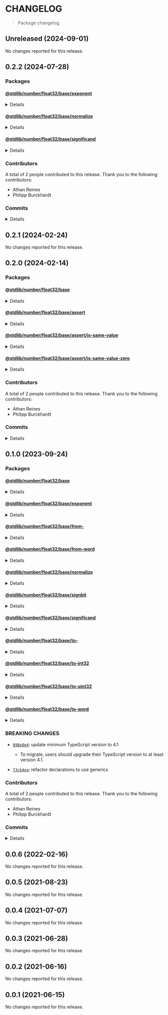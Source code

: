 # CHANGELOG

> Package changelog.

<section class="release" id="unreleased">

## Unreleased (2024-09-01)

No changes reported for this release.

</section>

<!-- /.release -->

<section class="release" id="v0.2.2">

## 0.2.2 (2024-07-28)

<section class="packages">

### Packages

<section class="package" id="number-float32-base-exponent-v0.2.2">

#### [@stdlib/number/float32/base/exponent](https://github.com/stdlib-js/stdlib/tree/develop/lib/node_modules/%40stdlib/number/float32/base/exponent)

<details>

<section class="bug-fixes">

##### Bug Fixes

-   [`ca6614a`](https://github.com/stdlib-js/stdlib/commit/ca6614abe2ae5acdcfd6eccaf49a65215f60d99e) - add missing gypfile field entries

</section>

<!-- /.bug-fixes -->

</details>

</section>

<!-- /.package -->

<section class="package" id="number-float32-base-normalize-v0.2.2">

#### [@stdlib/number/float32/base/normalize](https://github.com/stdlib-js/stdlib/tree/develop/lib/node_modules/%40stdlib/number/float32/base/normalize)

<details>

<section class="bug-fixes">

##### Bug Fixes

-   [`ca6614a`](https://github.com/stdlib-js/stdlib/commit/ca6614abe2ae5acdcfd6eccaf49a65215f60d99e) - add missing gypfile field entries

</section>

<!-- /.bug-fixes -->

</details>

</section>

<!-- /.package -->

<section class="package" id="number-float32-base-significand-v0.2.2">

#### [@stdlib/number/float32/base/significand](https://github.com/stdlib-js/stdlib/tree/develop/lib/node_modules/%40stdlib/number/float32/base/significand)

<details>

<section class="bug-fixes">

##### Bug Fixes

-   [`ca6614a`](https://github.com/stdlib-js/stdlib/commit/ca6614abe2ae5acdcfd6eccaf49a65215f60d99e) - add missing gypfile field entries

</section>

<!-- /.bug-fixes -->

</details>

</section>

<!-- /.package -->

</section>

<!-- /.packages -->

<section class="contributors">

### Contributors

A total of 2 people contributed to this release. Thank you to the following contributors:

-   Athan Reines
-   Philipp Burckhardt

</section>

<!-- /.contributors -->

<section class="commits">

### Commits

<details>

-   [`272ae7a`](https://github.com/stdlib-js/stdlib/commit/272ae7ac5c576c68cfab1b6e304c86407faa20cd) - **docs:** remove comment _(by Athan Reines)_
-   [`2777e4b`](https://github.com/stdlib-js/stdlib/commit/2777e4be161869d09406e3b17947d24c64b47af2) - **bench:** resolve lint errors in benchmarks _(by Athan Reines)_
-   [`d04dcbd`](https://github.com/stdlib-js/stdlib/commit/d04dcbd6dc3b0bf4a89bd3947d317fa5ff15bb38) - **docs:** remove private annotations in C comments _(by Philipp Burckhardt)_
-   [`41d41e9`](https://github.com/stdlib-js/stdlib/commit/41d41e959b4eaad3c631e6898e3144a4015a5458) - **test:** include trailing newlines in Julia-generated JSON fixtures _(by Philipp Burckhardt)_
-   [`9ed7d0e`](https://github.com/stdlib-js/stdlib/commit/9ed7d0e7d57edb5ad0dfb65c944bed87d475cbf3) - **chore:** add missing trailing newlines _(by Philipp Burckhardt)_
-   [`0d3b4d0`](https://github.com/stdlib-js/stdlib/commit/0d3b4d0ceeb5eb56c80da840d3f080f98af7229b) - **chore:** remove extra spaces and lint fixes _(by Philipp Burckhardt)_
-   [`28433d6`](https://github.com/stdlib-js/stdlib/commit/28433d637a39abec34dddc51d88c59fdc7c38f3a) - **docs:** clean-up C function parameter and return annotations _(by Philipp Burckhardt)_
-   [`ca6614a`](https://github.com/stdlib-js/stdlib/commit/ca6614abe2ae5acdcfd6eccaf49a65215f60d99e) - **fix:** add missing gypfile field entries _(by Philipp Burckhardt)_

</details>

</section>

<!-- /.commits -->

</section>

<!-- /.release -->

<section class="release" id="v0.2.1">

## 0.2.1 (2024-02-24)

No changes reported for this release.

</section>

<!-- /.release -->

<section class="release" id="v0.2.0">

## 0.2.0 (2024-02-14)

<section class="packages">

### Packages

<section class="package" id="number-float32-base-v0.2.0">

#### [@stdlib/number/float32/base](https://github.com/stdlib-js/stdlib/tree/develop/lib/node_modules/%40stdlib/number/float32/base)

<details>

<section class="features">

##### Features

-   [`2693e3b`](https://github.com/stdlib-js/stdlib/commit/2693e3b3f0382542a51fc57d78e9ab59e2dc0681) - update namespace TypeScript declarations [(#1287)](https://github.com/stdlib-js/stdlib/pull/1287)
-   [`7998c12`](https://github.com/stdlib-js/stdlib/commit/7998c12dc21a5b8b0d8a349d2d130946fd36745e) - add `assert` to namespace

</section>

<!-- /.features -->

</details>

</section>

<!-- /.package -->

<section class="package" id="number-float32-base-assert-v0.2.0">

#### [@stdlib/number/float32/base/assert](https://github.com/stdlib-js/stdlib/tree/develop/lib/node_modules/%40stdlib/number/float32/base/assert)

<details>

<section class="features">

##### Features

-   [`2693e3b`](https://github.com/stdlib-js/stdlib/commit/2693e3b3f0382542a51fc57d78e9ab59e2dc0681) - update namespace TypeScript declarations [(#1287)](https://github.com/stdlib-js/stdlib/pull/1287)
-   [`23df479`](https://github.com/stdlib-js/stdlib/commit/23df479470a45974b8d87559cc7c9e63e3c321c0) - add `isSameValueZerof` to namespace and fix export name
-   [`ecee463`](https://github.com/stdlib-js/stdlib/commit/ecee463b893c3d850ac8653ce578ec2084b79a83) - add `number/float32/base/assert`

</section>

<!-- /.features -->

</details>

</section>

<!-- /.package -->

<section class="package" id="number-float32-base-assert-is-same-value-v0.2.0">

#### [@stdlib/number/float32/base/assert/is-same-value](https://github.com/stdlib-js/stdlib/tree/develop/lib/node_modules/%40stdlib/number/float32/base/assert/is-same-value)

<details>

<section class="features">

##### Features

-   [`f21f6bf`](https://github.com/stdlib-js/stdlib/commit/f21f6bf27b244b94af0053364d95286aa37dfa52) - add `number/float32/base/assert/is-same-value`

</section>

<!-- /.features -->

</details>

</section>

<!-- /.package -->

<section class="package" id="number-float32-base-assert-is-same-value-zero-v0.2.0">

#### [@stdlib/number/float32/base/assert/is-same-value-zero](https://github.com/stdlib-js/stdlib/tree/develop/lib/node_modules/%40stdlib/number/float32/base/assert/is-same-value-zero)

<details>

<section class="features">

##### Features

-   [`5cd3de9`](https://github.com/stdlib-js/stdlib/commit/5cd3de9d141fefc57ccfe2e59cd96d2d0b75b0c4) - add `number/float32/base/assert/is-same-value-zero`

</section>

<!-- /.features -->

</details>

</section>

<!-- /.package -->

</section>

<!-- /.packages -->

<section class="contributors">

### Contributors

A total of 2 people contributed to this release. Thank you to the following contributors:

-   Athan Reines
-   Philipp Burckhardt

</section>

<!-- /.contributors -->

<section class="commits">

### Commits

<details>

-   [`2693e3b`](https://github.com/stdlib-js/stdlib/commit/2693e3b3f0382542a51fc57d78e9ab59e2dc0681) - **feat:** update namespace TypeScript declarations [(#1287)](https://github.com/stdlib-js/stdlib/pull/1287) _(by stdlib-bot, Athan Reines)_
-   [`322d1ca`](https://github.com/stdlib-js/stdlib/commit/322d1cac1bb150c548b5ad3b3086acd8e74a7bbd) - **docs:** update namespace table of contents [(#1284)](https://github.com/stdlib-js/stdlib/pull/1284) _(by stdlib-bot, Philipp Burckhardt)_
-   [`442fbfc`](https://github.com/stdlib-js/stdlib/commit/442fbfc181ef5859b67bdfad43dbe998ad07783e) - **docs:** update Markdown stdlib package URLs [(#1274)](https://github.com/stdlib-js/stdlib/pull/1274) _(by stdlib-bot)_
-   [`78512b9`](https://github.com/stdlib-js/stdlib/commit/78512b93f38716a72ab4e65f1eca52d3ff6eea77) - **docs:** update link _(by Athan Reines)_
-   [`23df479`](https://github.com/stdlib-js/stdlib/commit/23df479470a45974b8d87559cc7c9e63e3c321c0) - **feat:** add `isSameValueZerof` to namespace and fix export name _(by Athan Reines)_
-   [`5cd3de9`](https://github.com/stdlib-js/stdlib/commit/5cd3de9d141fefc57ccfe2e59cd96d2d0b75b0c4) - **feat:** add `number/float32/base/assert/is-same-value-zero` _(by Athan Reines)_
-   [`7998c12`](https://github.com/stdlib-js/stdlib/commit/7998c12dc21a5b8b0d8a349d2d130946fd36745e) - **feat:** add `assert` to namespace _(by Athan Reines)_
-   [`ecee463`](https://github.com/stdlib-js/stdlib/commit/ecee463b893c3d850ac8653ce578ec2084b79a83) - **feat:** add `number/float32/base/assert` _(by Athan Reines)_
-   [`f21f6bf`](https://github.com/stdlib-js/stdlib/commit/f21f6bf27b244b94af0053364d95286aa37dfa52) - **feat:** add `number/float32/base/assert/is-same-value` _(by Athan Reines)_
-   [`dea49e0`](https://github.com/stdlib-js/stdlib/commit/dea49e03ab5571233e3da26835a6a6d3256d5737) - **docs:** use single quotes in require calls instead of backticks _(by Philipp Burckhardt)_
-   [`f27ce09`](https://github.com/stdlib-js/stdlib/commit/f27ce0926a5e68db75d9bcaeaa0e7dd0ffaf08b9) - **docs:** update related packages sections [(#1254)](https://github.com/stdlib-js/stdlib/pull/1254) _(by stdlib-bot)_
-   [`8ef1f9e`](https://github.com/stdlib-js/stdlib/commit/8ef1f9eb45527886ba9b0c341704c8ffe6cffbb3) - **docs:** update related packages sections [(#1233)](https://github.com/stdlib-js/stdlib/pull/1233) _(by stdlib-bot)_
-   [`398a2ac`](https://github.com/stdlib-js/stdlib/commit/398a2ac65d2291cf7ea630f3a5665c6395502792) - **docs:** update related packages sections [(#1228)](https://github.com/stdlib-js/stdlib/pull/1228) _(by stdlib-bot)_
-   [`1879534`](https://github.com/stdlib-js/stdlib/commit/18795348ac0c51d3b13c1b26c0f5921ec5fd010c) - **docs:** update related packages sections [(#1179)](https://github.com/stdlib-js/stdlib/pull/1179) _(by stdlib-bot)_
-   [`78a556e`](https://github.com/stdlib-js/stdlib/commit/78a556efa2f1da29eb9081d393f5768ad1518117) - **docs:** update related packages sections [(#1145)](https://github.com/stdlib-js/stdlib/pull/1145) _(by stdlib-bot)_
-   [`9502ed2`](https://github.com/stdlib-js/stdlib/commit/9502ed27e2853e312c556a48bdd7775095e66709) - **build:** replace tslint directive with eslint equivalent _(by Philipp Burckhardt)_
-   [`9a75516`](https://github.com/stdlib-js/stdlib/commit/9a7551640d420e985f4d2c68d0f82f0ab2ecaf9e) - **docs:** fix variable declarations _(by Athan Reines)_
-   [`66c2911`](https://github.com/stdlib-js/stdlib/commit/66c29117b42d0c8d2b277f9f05b987e01dab9c5b) - **docs:** update links _(by Athan Reines)_
-   [`d73bbf4`](https://github.com/stdlib-js/stdlib/commit/d73bbf43d222f935085f8ecf7526e5f57835f74e) - **build:** replace lint directives _(by Philipp Burckhardt)_

</details>

</section>

<!-- /.commits -->

</section>

<!-- /.release -->

<section class="release" id="v0.1.0">

## 0.1.0 (2023-09-24)

<section class="packages">

### Packages

<section class="package" id="number-float32-base-v0.1.0">

#### [@stdlib/number/float32/base](https://github.com/stdlib-js/stdlib/tree/develop/lib/node_modules/%40stdlib/number/float32/base)

<details>

<section class="features">

##### Features

-   [`898e8e4`](https://github.com/stdlib-js/stdlib/commit/898e8e45b2ff0b16c3b7a04786f4e2577422f5b6) - update minimum TypeScript version

</section>

<!-- /.features -->

<section class="breaking-changes">

##### BREAKING CHANGES

-   [`898e8e4`](https://github.com/stdlib-js/stdlib/commit/898e8e45b2ff0b16c3b7a04786f4e2577422f5b6): update minimum TypeScript version to 4.1

    -   To migrate, users should upgrade their TypeScript version to at least version 4.1.

</section>

<!-- /.breaking-changes -->

</details>

</section>

<!-- /.package -->

<section class="package" id="number-float32-base-exponent-v0.1.0">

#### [@stdlib/number/float32/base/exponent](https://github.com/stdlib-js/stdlib/tree/develop/lib/node_modules/%40stdlib/number/float32/base/exponent)

<details>

<section class="features">

##### Features

-   [`898e8e4`](https://github.com/stdlib-js/stdlib/commit/898e8e45b2ff0b16c3b7a04786f4e2577422f5b6) - update minimum TypeScript version

</section>

<!-- /.features -->

<section class="breaking-changes">

##### BREAKING CHANGES

-   [`898e8e4`](https://github.com/stdlib-js/stdlib/commit/898e8e45b2ff0b16c3b7a04786f4e2577422f5b6): update minimum TypeScript version to 4.1

    -   To migrate, users should upgrade their TypeScript version to at least version 4.1.

</section>

<!-- /.breaking-changes -->

</details>

</section>

<!-- /.package -->

<section class="package" id="number-float32-base-from--v0.1.0">

#### [@stdlib/number/float32/base/from-](https://github.com/stdlib-js/stdlib/tree/develop/lib/node_modules/%40stdlib/number/float32/base/from-)

<details>

<section class="features">

##### Features

-   [`898e8e4`](https://github.com/stdlib-js/stdlib/commit/898e8e45b2ff0b16c3b7a04786f4e2577422f5b6) - update minimum TypeScript version

</section>

<!-- /.features -->

<section class="breaking-changes">

##### BREAKING CHANGES

-   [`898e8e4`](https://github.com/stdlib-js/stdlib/commit/898e8e45b2ff0b16c3b7a04786f4e2577422f5b6): update minimum TypeScript version to 4.1

    -   To migrate, users should upgrade their TypeScript version to at least version 4.1.

</section>

<!-- /.breaking-changes -->

</details>

</section>

<!-- /.package -->

<section class="package" id="number-float32-base-from-word-v0.1.0">

#### [@stdlib/number/float32/base/from-word](https://github.com/stdlib-js/stdlib/tree/develop/lib/node_modules/%40stdlib/number/float32/base/from-word)

<details>

<section class="features">

##### Features

-   [`898e8e4`](https://github.com/stdlib-js/stdlib/commit/898e8e45b2ff0b16c3b7a04786f4e2577422f5b6) - update minimum TypeScript version

</section>

<!-- /.features -->

<section class="breaking-changes">

##### BREAKING CHANGES

-   [`898e8e4`](https://github.com/stdlib-js/stdlib/commit/898e8e45b2ff0b16c3b7a04786f4e2577422f5b6): update minimum TypeScript version to 4.1

    -   To migrate, users should upgrade their TypeScript version to at least version 4.1.

</section>

<!-- /.breaking-changes -->

</details>

</section>

<!-- /.package -->

<section class="package" id="number-float32-base-normalize-v0.1.0">

#### [@stdlib/number/float32/base/normalize](https://github.com/stdlib-js/stdlib/tree/develop/lib/node_modules/%40stdlib/number/float32/base/normalize)

<details>

<section class="features">

##### Features

-   [`73cb4ea`](https://github.com/stdlib-js/stdlib/commit/73cb4eaa7b0970afddb4153f80df32d58e71676d) - refactor declarations to use generics

</section>

<!-- /.features -->

<section class="bug-fixes">

##### Bug Fixes

-   [`92caf33`](https://github.com/stdlib-js/stdlib/commit/92caf33737034f6a06ca338ffba5b0095863ab0e) - update import path for `Collection` type definition

</section>

<!-- /.bug-fixes -->

<section class="breaking-changes">

##### BREAKING CHANGES

-   [`73cb4ea`](https://github.com/stdlib-js/stdlib/commit/73cb4eaa7b0970afddb4153f80df32d58e71676d): refactor declarations to use generics

</section>

<!-- /.breaking-changes -->

</details>

</section>

<!-- /.package -->

<section class="package" id="number-float32-base-signbit-v0.1.0">

#### [@stdlib/number/float32/base/signbit](https://github.com/stdlib-js/stdlib/tree/develop/lib/node_modules/%40stdlib/number/float32/base/signbit)

<details>

<section class="features">

##### Features

-   [`898e8e4`](https://github.com/stdlib-js/stdlib/commit/898e8e45b2ff0b16c3b7a04786f4e2577422f5b6) - update minimum TypeScript version

</section>

<!-- /.features -->

<section class="breaking-changes">

##### BREAKING CHANGES

-   [`898e8e4`](https://github.com/stdlib-js/stdlib/commit/898e8e45b2ff0b16c3b7a04786f4e2577422f5b6): update minimum TypeScript version to 4.1

    -   To migrate, users should upgrade their TypeScript version to at least version 4.1.

</section>

<!-- /.breaking-changes -->

</details>

</section>

<!-- /.package -->

<section class="package" id="number-float32-base-significand-v0.1.0">

#### [@stdlib/number/float32/base/significand](https://github.com/stdlib-js/stdlib/tree/develop/lib/node_modules/%40stdlib/number/float32/base/significand)

<details>

<section class="features">

##### Features

-   [`898e8e4`](https://github.com/stdlib-js/stdlib/commit/898e8e45b2ff0b16c3b7a04786f4e2577422f5b6) - update minimum TypeScript version

</section>

<!-- /.features -->

<section class="breaking-changes">

##### BREAKING CHANGES

-   [`898e8e4`](https://github.com/stdlib-js/stdlib/commit/898e8e45b2ff0b16c3b7a04786f4e2577422f5b6): update minimum TypeScript version to 4.1

    -   To migrate, users should upgrade their TypeScript version to at least version 4.1.

</section>

<!-- /.breaking-changes -->

</details>

</section>

<!-- /.package -->

<section class="package" id="number-float32-base-to--v0.1.0">

#### [@stdlib/number/float32/base/to-](https://github.com/stdlib-js/stdlib/tree/develop/lib/node_modules/%40stdlib/number/float32/base/to-)

<details>

<section class="features">

##### Features

-   [`898e8e4`](https://github.com/stdlib-js/stdlib/commit/898e8e45b2ff0b16c3b7a04786f4e2577422f5b6) - update minimum TypeScript version

</section>

<!-- /.features -->

<section class="breaking-changes">

##### BREAKING CHANGES

-   [`898e8e4`](https://github.com/stdlib-js/stdlib/commit/898e8e45b2ff0b16c3b7a04786f4e2577422f5b6): update minimum TypeScript version to 4.1

    -   To migrate, users should upgrade their TypeScript version to at least version 4.1.

</section>

<!-- /.breaking-changes -->

</details>

</section>

<!-- /.package -->

<section class="package" id="number-float32-base-to-int32-v0.1.0">

#### [@stdlib/number/float32/base/to-int32](https://github.com/stdlib-js/stdlib/tree/develop/lib/node_modules/%40stdlib/number/float32/base/to-int32)

<details>

<section class="features">

##### Features

-   [`898e8e4`](https://github.com/stdlib-js/stdlib/commit/898e8e45b2ff0b16c3b7a04786f4e2577422f5b6) - update minimum TypeScript version

</section>

<!-- /.features -->

<section class="breaking-changes">

##### BREAKING CHANGES

-   [`898e8e4`](https://github.com/stdlib-js/stdlib/commit/898e8e45b2ff0b16c3b7a04786f4e2577422f5b6): update minimum TypeScript version to 4.1

    -   To migrate, users should upgrade their TypeScript version to at least version 4.1.

</section>

<!-- /.breaking-changes -->

</details>

</section>

<!-- /.package -->

<section class="package" id="number-float32-base-to-uint32-v0.1.0">

#### [@stdlib/number/float32/base/to-uint32](https://github.com/stdlib-js/stdlib/tree/develop/lib/node_modules/%40stdlib/number/float32/base/to-uint32)

<details>

<section class="features">

##### Features

-   [`898e8e4`](https://github.com/stdlib-js/stdlib/commit/898e8e45b2ff0b16c3b7a04786f4e2577422f5b6) - update minimum TypeScript version

</section>

<!-- /.features -->

<section class="breaking-changes">

##### BREAKING CHANGES

-   [`898e8e4`](https://github.com/stdlib-js/stdlib/commit/898e8e45b2ff0b16c3b7a04786f4e2577422f5b6): update minimum TypeScript version to 4.1

    -   To migrate, users should upgrade their TypeScript version to at least version 4.1.

</section>

<!-- /.breaking-changes -->

</details>

</section>

<!-- /.package -->

<section class="package" id="number-float32-base-to-word-v0.1.0">

#### [@stdlib/number/float32/base/to-word](https://github.com/stdlib-js/stdlib/tree/develop/lib/node_modules/%40stdlib/number/float32/base/to-word)

<details>

<section class="features">

##### Features

-   [`898e8e4`](https://github.com/stdlib-js/stdlib/commit/898e8e45b2ff0b16c3b7a04786f4e2577422f5b6) - update minimum TypeScript version

</section>

<!-- /.features -->

<section class="breaking-changes">

##### BREAKING CHANGES

-   [`898e8e4`](https://github.com/stdlib-js/stdlib/commit/898e8e45b2ff0b16c3b7a04786f4e2577422f5b6): update minimum TypeScript version to 4.1

    -   To migrate, users should upgrade their TypeScript version to at least version 4.1.

</section>

<!-- /.breaking-changes -->

</details>

</section>

<!-- /.package -->

</section>

<!-- /.packages -->

<section class="breaking-changes">

### BREAKING CHANGES

-   [`898e8e4`](https://github.com/stdlib-js/stdlib/commit/898e8e45b2ff0b16c3b7a04786f4e2577422f5b6): update minimum TypeScript version to 4.1

    -   To migrate, users should upgrade their TypeScript version to at least version 4.1.

-   [`73cb4ea`](https://github.com/stdlib-js/stdlib/commit/73cb4eaa7b0970afddb4153f80df32d58e71676d): refactor declarations to use generics

</section>

<!-- /.breaking-changes -->

<section class="contributors">

### Contributors

A total of 2 people contributed to this release. Thank you to the following contributors:

-   Athan Reines
-   Philipp Burckhardt

</section>

<!-- /.contributors -->

<section class="commits">

### Commits

<details>

-   [`898e8e4`](https://github.com/stdlib-js/stdlib/commit/898e8e45b2ff0b16c3b7a04786f4e2577422f5b6) - **feat:** update minimum TypeScript version _(by Philipp Burckhardt)_
-   [`92caf33`](https://github.com/stdlib-js/stdlib/commit/92caf33737034f6a06ca338ffba5b0095863ab0e) - **fix:** update import path for `Collection` type definition _(by Athan Reines)_
-   [`73cb4ea`](https://github.com/stdlib-js/stdlib/commit/73cb4eaa7b0970afddb4153f80df32d58e71676d) - **feat:** refactor declarations to use generics _(by Athan Reines)_
-   [`28e1c84`](https://github.com/stdlib-js/stdlib/commit/28e1c84390d88044883c9ef940a12f38d66ea3ef) - **docs:** resolve C lint errors _(by Athan Reines)_

</details>

</section>

<!-- /.commits -->

</section>

<!-- /.release -->

<section class="release" id="v0.0.6">

## 0.0.6 (2022-02-16)

No changes reported for this release.

</section>

<!-- /.release -->

<section class="release" id="v0.0.5">

## 0.0.5 (2021-08-23)

No changes reported for this release.

</section>

<!-- /.release -->

<section class="release" id="v0.0.4">

## 0.0.4 (2021-07-07)

No changes reported for this release.

</section>

<!-- /.release -->

<section class="release" id="v0.0.3">

## 0.0.3 (2021-06-28)

No changes reported for this release.

</section>

<!-- /.release -->

<section class="release" id="v0.0.2">

## 0.0.2 (2021-06-16)

No changes reported for this release.

</section>

<!-- /.release -->

<section class="release" id="v0.0.1">

## 0.0.1 (2021-06-15)

No changes reported for this release.

</section>

<!-- /.release -->

